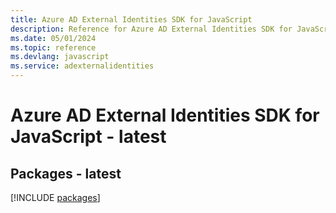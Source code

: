 ```yaml
---
title: Azure AD External Identities SDK for JavaScript
description: Reference for Azure AD External Identities SDK for JavaScript
ms.date: 05/01/2024
ms.topic: reference
ms.devlang: javascript
ms.service: adexternalidentities
---
```

# Azure AD External Identities SDK for JavaScript - latest
## Packages - latest
[!INCLUDE [packages](ad-external-identities-index.md)]
